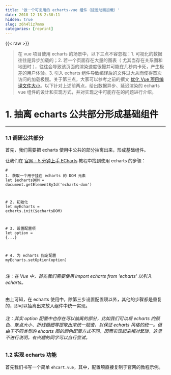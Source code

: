 ```yaml
---
title: '做一个可复用的 echarts-vue 组件（延迟动画加载）' 
date: 2018-12-18 2:30:11
hidden: true
slug: z6h4liz7mmo
categories: [reprint]
---
```


{{< raw >}}

                    
<blockquote>在 vue 项目使用 echarts 的场景中，以下三点不容忽视：1. 可视化的数据往往是异步加载的；2. 若一个页面存在大量的图表（ 尤其当存在关系图和地图时 ），往往会导致该页面的渲染速度很慢并可能在几秒内卡死，产生极差的用户体验。3. 引入 echarts 组件导致编译后的文件过大从而使得首次访问的加载极慢。关于第三点，大家可以参考之前的撰文&nbsp;<a href="https://segmentfault.com/a/1190000010955172#articleHeader2">优化 Vue 项目编译文件大小</a>。以下针对上述前两点，给出数据异步、延迟渲染的 echarts vue 组件的设计和实现方式，并对实现之中可能存在的问题进行介绍。</blockquote>
<h1 id="articleHeader0">1. 抽离 echarts 公共部分形成基础组件</h1>
<hr>
<h3 id="articleHeader1">1.1 调研公共部分</h3>
<p>首先，我们需要把 echarts 使用中公共的部分抽离出来，形成基础组件。</p>
<p>让我们在&nbsp;<a href="http://echarts.baidu.com/tutorial.html#5%20%E5%88%86%E9%92%9F%E4%B8%8A%E6%89%8B%20ECharts" rel="nofollow noreferrer" target="_blank">官网 - 5 分钟上手 ECharts</a>&nbsp;教程中找到使用 echarts 的步骤：</p>
<div class="widget-codetool" style="display:none;">
      <div class="widget-codetool--inner">
      <span class="selectCode code-tool" data-toggle="tooltip" data-placement="top" title="" data-original-title="全选"></span>
      <span type="button" class="copyCode code-tool" data-toggle="tooltip" data-placement="top" data-clipboard-text="# 1. 获取一个用于挂在 echarts 的 DOM 元素
let $echartsDOM = document.getElementById('echarts-dom')

# 2. 初始化
let myEcharts = echarts.init($echartsDOM)

# 3. 设置配置项
let option = {...}

# 4. 为 echarts 指定配置
myEcharts.setOption(option)
" title="" data-original-title="复制"></span>
      <span type="button" class="saveToNote code-tool" data-toggle="tooltip" data-placement="top" title="" data-original-title="放进笔记"></span>
      </div>
      </div><pre class="hljs nimrod"><code><span class="hljs-comment"># 1. 获取一个用于挂在 echarts 的 DOM 元素</span>
<span class="hljs-keyword">let</span> $echartsDOM = document.getElementById('echarts-dom')

<span class="hljs-comment"># 2. 初始化</span>
<span class="hljs-keyword">let</span> myEcharts = echarts.init($echartsDOM)

<span class="hljs-comment"># 3. 设置配置项</span>
<span class="hljs-keyword">let</span> option = <span class="hljs-meta">{...}</span>

<span class="hljs-comment"># 4. 为 echarts 指定配置</span>
myEcharts.setOption(option)
</code></pre>
<h6>注：在 Vue 中，首先我们需要使用 import echarts from 'echarts' 以引入 echarts。</h6>
<p>由上可知，在 echarts 使用中，除第三步设置配置项以外，其他的步骤都是重复的，即可以抽离出来放入组件中统一实现。</p>
<h6>注：其实 option 配置中也存在可以抽离的部分，比如我们可以将 echarts 的颜色、散点大小、折线粗细等提取出来统一赋值，以保证 echarts 风格的统一。但由于不同类型的 ehcarts 图的颜色配置方式不同，因而实现起来相对繁琐，这里不进行说明，有兴趣的同学可以自行尝试。</h6>
<h3 id="articleHeader2">1.2 实现 echarts 功能</h3>
<p>首先我们书写一个简单 <code>ehcart.vue</code>，其中，配置项直接复制于官网的教程示例。</p>
<div class="widget-codetool" style="display:none;">
      <div class="widget-codetool--inner">
      <span class="selectCode code-tool" data-toggle="tooltip" data-placement="top" title="" data-original-title="全选"></span>
      <span type="button" class="copyCode code-tool" data-toggle="tooltip" data-placement="top" data-clipboard-text="<style scoped>
    .echarts {
        width: 100%;
        height: 100%;
    }
</style>

<template>
    <div>
        <div class=&quot;echarts&quot; id=&quot;echarts-dom&quot;></div>
    </div>
</template>

<script>
    import echarts from 'echarts'

     export default {
        name: 'echarts',
        data() {
            return {}
        },
        mounted() {
            let $echartsDOM = document.getElementById('echarts-dom')
            let myEcharts = echarts.init($echartsDOM)
            let option = {
                title: {
                    text: 'ECharts 入门示例'
                },
                tooltip: {},
                legend: {
                    data: ['销量']
                },
                xAxis: {
                    data: [&quot;衬衫&quot;, &quot;羊毛衫&quot;, &quot;雪纺衫&quot;, &quot;裤子&quot;, &quot;高跟鞋&quot;, &quot;袜子&quot;]
                },
                yAxis: {},
                series: [{
                    name: '销量',
                    type: 'bar',
                    data: [5, 20, 36, 10, 10, 20]
                }]
            }
            myEcharts.setOption(option)
        }
    }
</script>" title="" data-original-title="复制"></span>
      <span type="button" class="saveToNote code-tool" data-toggle="tooltip" data-placement="top" title="" data-original-title="放进笔记"></span>
      </div>
      </div><pre class="hljs xml"><code><span class="hljs-tag">&lt;<span class="hljs-name">style</span> <span class="hljs-attr">scoped</span>&gt;</span><span class="css">
    <span class="hljs-selector-class">.echarts</span> {
        <span class="hljs-attribute">width</span>: <span class="hljs-number">100%</span>;
        <span class="hljs-attribute">height</span>: <span class="hljs-number">100%</span>;
    }
</span><span class="hljs-tag">&lt;/<span class="hljs-name">style</span>&gt;</span>

<span class="hljs-tag">&lt;<span class="hljs-name">template</span>&gt;</span>
    <span class="hljs-tag">&lt;<span class="hljs-name">div</span>&gt;</span>
        <span class="hljs-tag">&lt;<span class="hljs-name">div</span> <span class="hljs-attr">class</span>=<span class="hljs-string">"echarts"</span> <span class="hljs-attr">id</span>=<span class="hljs-string">"echarts-dom"</span>&gt;</span><span class="hljs-tag">&lt;/<span class="hljs-name">div</span>&gt;</span>
    <span class="hljs-tag">&lt;/<span class="hljs-name">div</span>&gt;</span>
<span class="hljs-tag">&lt;/<span class="hljs-name">template</span>&gt;</span>

<span class="hljs-tag">&lt;<span class="hljs-name">script</span>&gt;</span><span class="javascript">
    <span class="hljs-keyword">import</span> echarts <span class="hljs-keyword">from</span> <span class="hljs-string">'echarts'</span>

     <span class="hljs-keyword">export</span> <span class="hljs-keyword">default</span> {
        <span class="hljs-attr">name</span>: <span class="hljs-string">'echarts'</span>,
        data() {
            <span class="hljs-keyword">return</span> {}
        },
        mounted() {
            <span class="hljs-keyword">let</span> $echartsDOM = <span class="hljs-built_in">document</span>.getElementById(<span class="hljs-string">'echarts-dom'</span>)
            <span class="hljs-keyword">let</span> myEcharts = echarts.init($echartsDOM)
            <span class="hljs-keyword">let</span> option = {
                <span class="hljs-attr">title</span>: {
                    <span class="hljs-attr">text</span>: <span class="hljs-string">'ECharts 入门示例'</span>
                },
                <span class="hljs-attr">tooltip</span>: {},
                <span class="hljs-attr">legend</span>: {
                    <span class="hljs-attr">data</span>: [<span class="hljs-string">'销量'</span>]
                },
                <span class="hljs-attr">xAxis</span>: {
                    <span class="hljs-attr">data</span>: [<span class="hljs-string">"衬衫"</span>, <span class="hljs-string">"羊毛衫"</span>, <span class="hljs-string">"雪纺衫"</span>, <span class="hljs-string">"裤子"</span>, <span class="hljs-string">"高跟鞋"</span>, <span class="hljs-string">"袜子"</span>]
                },
                <span class="hljs-attr">yAxis</span>: {},
                <span class="hljs-attr">series</span>: [{
                    <span class="hljs-attr">name</span>: <span class="hljs-string">'销量'</span>,
                    <span class="hljs-attr">type</span>: <span class="hljs-string">'bar'</span>,
                    <span class="hljs-attr">data</span>: [<span class="hljs-number">5</span>, <span class="hljs-number">20</span>, <span class="hljs-number">36</span>, <span class="hljs-number">10</span>, <span class="hljs-number">10</span>, <span class="hljs-number">20</span>]
                }]
            }
            myEcharts.setOption(option)
        }
    }
</span><span class="hljs-tag">&lt;/<span class="hljs-name">script</span>&gt;</span></code></pre>
<p>然后在<code>App.vue</code>中引入这一组件，并设置 echarts 的宽高：</p>
<div class="widget-codetool" style="display:none;">
      <div class="widget-codetool--inner">
      <span class="selectCode code-tool" data-toggle="tooltip" data-placement="top" title="" data-original-title="全选"></span>
      <span type="button" class="copyCode code-tool" data-toggle="tooltip" data-placement="top" data-clipboard-text="<style>
    .echarts-container{
        width: 100%;
        height: 20rem;
    }
</style>

<template>
    <div id=&quot;app&quot;>
        <i-echart class=&quot;echarts-container&quot;></i-echart>
    </div>
</template>

<script>
    import iEchart from './components/echart'

    export default {
        name: 'app',
        components: {
            iEchart
        }
    }
</script>" title="" data-original-title="复制"></span>
      <span type="button" class="saveToNote code-tool" data-toggle="tooltip" data-placement="top" title="" data-original-title="放进笔记"></span>
      </div>
      </div><pre class="hljs xml"><code><span class="hljs-tag">&lt;<span class="hljs-name">style</span>&gt;</span><span class="css">
    <span class="hljs-selector-class">.echarts-container</span>{
        <span class="hljs-attribute">width</span>: <span class="hljs-number">100%</span>;
        <span class="hljs-attribute">height</span>: <span class="hljs-number">20rem</span>;
    }
</span><span class="hljs-tag">&lt;/<span class="hljs-name">style</span>&gt;</span>

<span class="hljs-tag">&lt;<span class="hljs-name">template</span>&gt;</span>
    <span class="hljs-tag">&lt;<span class="hljs-name">div</span> <span class="hljs-attr">id</span>=<span class="hljs-string">"app"</span>&gt;</span>
        <span class="hljs-tag">&lt;<span class="hljs-name">i-echart</span> <span class="hljs-attr">class</span>=<span class="hljs-string">"echarts-container"</span>&gt;</span><span class="hljs-tag">&lt;/<span class="hljs-name">i-echart</span>&gt;</span>
    <span class="hljs-tag">&lt;/<span class="hljs-name">div</span>&gt;</span>
<span class="hljs-tag">&lt;/<span class="hljs-name">template</span>&gt;</span>

<span class="hljs-tag">&lt;<span class="hljs-name">script</span>&gt;</span><span class="javascript">
    <span class="hljs-keyword">import</span> iEchart <span class="hljs-keyword">from</span> <span class="hljs-string">'./components/echart'</span>

    <span class="hljs-keyword">export</span> <span class="hljs-keyword">default</span> {
        <span class="hljs-attr">name</span>: <span class="hljs-string">'app'</span>,
        <span class="hljs-attr">components</span>: {
            iEchart
        }
    }
</span><span class="hljs-tag">&lt;/<span class="hljs-name">script</span>&gt;</span></code></pre>
<p>刷新页面后，即可看到柱状图。</p>
<h3 id="articleHeader3">1.3 组件化</h3>
<p>由于我们需要抽离 option 部分，最好的方式是将其作为组件的属性，即 props 交由调用方配置：</p>
<div class="widget-codetool" style="display:none;">
      <div class="widget-codetool--inner">
      <span class="selectCode code-tool" data-toggle="tooltip" data-placement="top" title="" data-original-title="全选"></span>
      <span type="button" class="copyCode code-tool" data-toggle="tooltip" data-placement="top" data-clipboard-text="# echart.vue

import echarts from 'echarts'

export default {
    name: 'echarts',
    props: {
        option: {
            type: Object,
            default(){
                return {}
            }
        }
    },
    data() {
        return {}
    },
    mounted() {
        let $echartsDOM = document.getElementById('echarts-dom')
        let myEcharts = echarts.init($echartsDOM)
        let option = this.option
        myEcharts.setOption(option)
    }
}
" title="" data-original-title="复制"></span>
      <span type="button" class="saveToNote code-tool" data-toggle="tooltip" data-placement="top" title="" data-original-title="放进笔记"></span>
      </div>
      </div><pre class="hljs haskell"><code><span class="hljs-meta"># echart.vue</span>

<span class="hljs-keyword">import</span> echarts from 'echarts'

<span class="hljs-title">export</span> <span class="hljs-keyword">default</span> {
    name: 'echarts',
    props: {
        option: {
            <span class="hljs-class"><span class="hljs-keyword">type</span>: <span class="hljs-type">Object</span>,</span>
            <span class="hljs-keyword">default</span>(){
                return {}
            }
        }
    },
    <span class="hljs-class"><span class="hljs-keyword">data</span>() {
        <span class="hljs-title">return</span> {}</span>
    },
    mounted() {
        <span class="hljs-keyword">let</span> $echartsDOM = document.getElementById('echarts-dom')
        <span class="hljs-keyword">let</span> myEcharts = echarts.init($echartsDOM)
        <span class="hljs-keyword">let</span> option = this.option
        myEcharts.setOption(option)
    }
}
</code></pre>
<h3 id="articleHeader4">1.4 调用组件</h3>
<p>然后我们可以将 option 配置抽离到组件调用方，并通过「传参」的方式进行调用：</p>
<div class="widget-codetool" style="display:none;">
      <div class="widget-codetool--inner">
      <span class="selectCode code-tool" data-toggle="tooltip" data-placement="top" title="" data-original-title="全选"></span>
      <span type="button" class="copyCode code-tool" data-toggle="tooltip" data-placement="top" data-clipboard-text="<i-echart :option=&quot;option&quot; class=&quot;echarts-container&quot;></i-echart>
" title="" data-original-title="复制"></span>
      <span type="button" class="saveToNote code-tool" data-toggle="tooltip" data-placement="top" title="" data-original-title="放进笔记"></span>
      </div>
      </div><pre class="hljs javascript"><code>&lt;i-echart :option=<span class="hljs-string">"option"</span> <span class="hljs-class"><span class="hljs-keyword">class</span></span>=<span class="hljs-string">"echarts-container"</span>&gt;<span class="xml"><span class="hljs-tag">&lt;/<span class="hljs-name">i-echart</span>&gt;</span>
</span></code></pre>
<h3 id="articleHeader5">1.5 提高组件强壮型</h3>
<p>之前我们注意到，在 option 参数中，我们给出了默认值 {}，即空对象。这样做其实是有问题的，即在 echarts 中，如果传入的 option 配置对象不含有 series 键，就会抛出错误：</p>
<div class="widget-codetool" style="display:none;">
      <div class="widget-codetool--inner">
      <span class="selectCode code-tool" data-toggle="tooltip" data-placement="top" title="" data-original-title="全选"></span>
      <span type="button" class="copyCode code-tool" data-toggle="tooltip" data-placement="top" data-clipboard-text="Error: Option should contains series." title="" data-original-title="复制"></span>
      <span type="button" class="saveToNote code-tool" data-toggle="tooltip" data-placement="top" title="" data-original-title="放进笔记"></span>
      </div>
      </div><pre class="hljs subunit"><code style="word-break: break-word; white-space: initial;"><span class="hljs-keyword">Error: </span>Option should contains series.</code></pre>
<p>默认值处理是需要存在的，即当调用方传入的对象为空或不存在 series 配置时，应在页面上显示一些提示（ 对用户友好的提示，而不是对编程人员 ），即避免因报错而造成空白的情况。</p>
<p>此外，当我们像之前那样给 option 这一参数进行类型限制后，倘若调用方传入非对象类型，Vue 会直接抛出错误——这一结果也不是我们想要的。我们应该取消类型限制，并在 option 发生变化时进行依次以下判断：</p>
<div class="widget-codetool" style="display:none;">
      <div class="widget-codetool--inner">
      <span class="selectCode code-tool" data-toggle="tooltip" data-placement="top" title="" data-original-title="全选"></span>
      <span type="button" class="copyCode code-tool" data-toggle="tooltip" data-placement="top" data-clipboard-text="1. 是否为对象；
2. 是否为空对象；
3. 是否包含 series 键；
4. series 是否为数组；
5. series 数组是否为空。
" title="" data-original-title="复制"></span>
      <span type="button" class="saveToNote code-tool" data-toggle="tooltip" data-placement="top" title="" data-original-title="放进笔记"></span>
      </div>
      </div><pre class="hljs markdown"><code><span class="hljs-bullet">1. </span>是否为对象；
<span class="hljs-bullet">2. </span>是否为空对象；
<span class="hljs-bullet">3. </span>是否包含 series 键；
<span class="hljs-bullet">4. </span>series 是否为数组；
<span class="hljs-bullet">5. </span>series 数组是否为空。
</code></pre>
<p>代码实现如下：</p>
<div class="widget-codetool" style="display:none;">
      <div class="widget-codetool--inner">
      <span class="selectCode code-tool" data-toggle="tooltip" data-placement="top" title="" data-original-title="全选"></span>
      <span type="button" class="copyCode code-tool" data-toggle="tooltip" data-placement="top" data-clipboard-text="function isValidOption(option){
    return isObject(option) &amp;&amp; !isEmptyObject(option)
            &amp;&amp; hasSeriesKey(option)
            &amp;&amp; isSeriesArray(option) &amp;&amp; !isSeriesEmpty(option)
}

function isObject(option) {
    return Object.prototype.isPrototypeOf(option)
}

function isEmptyObject(option){
    return Object.keys(option).length === 0
}

function hasSeriesKey(option){
    return !!option['series']
}

function isSeriesArray(option) {
    return Array.isArray(option['series'])
}

function isSeriesEmpty(option){
    return option['series'].length === 0 
}
" title="" data-original-title="复制"></span>
      <span type="button" class="saveToNote code-tool" data-toggle="tooltip" data-placement="top" title="" data-original-title="放进笔记"></span>
      </div>
      </div><pre class="hljs ada"><code><span class="hljs-keyword">function</span> <span class="hljs-title">isValidOption</span>(option){
    <span class="hljs-keyword">return</span> <span class="hljs-type">isObject(option)</span> &amp;&amp; !isEmptyObject(option)
            &amp;&amp; hasSeriesKey(option)
            &amp;&amp; isSeriesArray(option) &amp;&amp; !isSeriesEmpty(option)
}

<span class="hljs-keyword">function</span> <span class="hljs-title">isObject</span>(option) {
    <span class="hljs-keyword">return</span> <span class="hljs-type">Object.prototype.isPrototypeOf(option)</span>
}

<span class="hljs-keyword">function</span> <span class="hljs-title">isEmptyObject</span>(option){
    <span class="hljs-keyword">return</span> <span class="hljs-type">Object.keys(option).length</span> === <span class="hljs-number">0</span>
}

<span class="hljs-keyword">function</span> <span class="hljs-title">hasSeriesKey</span>(option){
    <span class="hljs-keyword">return</span> <span class="hljs-type">!!option['series']</span>
}

<span class="hljs-keyword">function</span> <span class="hljs-title">isSeriesArray</span>(option) {
    <span class="hljs-keyword">return</span> <span class="hljs-type">Array.isArray(option['series'])</span>
}

<span class="hljs-keyword">function</span> <span class="hljs-title">isSeriesEmpty</span>(option){
    <span class="hljs-keyword">return</span> <span class="hljs-type">option['series'].length</span> === <span class="hljs-number">0</span> 
}
</code></pre>
<h6>注：实际上，当判断出 option 为对象后，可以直接进行第三步的判断。</h6>
<p>然后，当判断 option 符合上述三种情况时，在页面上显示如「数据为空」之类的提示：</p>
<div class="widget-codetool" style="display:none;">
      <div class="widget-codetool--inner">
      <span class="selectCode code-tool" data-toggle="tooltip" data-placement="top" title="" data-original-title="全选"></span>
      <span type="button" class="copyCode code-tool" data-toggle="tooltip" data-placement="top" data-clipboard-text="import echarts from 'echarts'

export default {
    name: 'echarts',
    props: {
        option: {
            default(){
                return {}
            }
        }
    },
    data() {
        return { }
    },
    mounted() {
        //# 1. 获取一个用于挂在 echarts 的 DOM 元素
        let $echartsDOM = document.getElementById('echarts-dom')
        //# 2. 初始化
        let myEcharts = echarts.init($echartsDOM)
        //# 3. 设置配置项    let option = {...}
       //# 4. 为 echarts 指定配置   myEcharts.setOption(option)
        this.myEcharts = myEcharts
        this.checkAndSetOption()
    },
    watch: {
        option(option){
            this.checkAndSetOption()
        }
    },
    methods: {
        checkAndSetOption(){
            let option = this.option    //配置等于父组件传过来的数据
            if(isValidOption(option)){
                this.myEcharts.setOption(option);       //渲染出来
                this.myEcharts.hideLoading();           //隐藏加载动画
            }else{
                this.myEcharts.showLoading();           //加载动画
            }
        }
    }
}
" title="" data-original-title="复制"></span>
      <span type="button" class="saveToNote code-tool" data-toggle="tooltip" data-placement="top" title="" data-original-title="放进笔记"></span>
      </div>
      </div><pre class="hljs kotlin"><code><span class="hljs-keyword">import</span> echarts from <span class="hljs-string">'echarts'</span>

export <span class="hljs-keyword">default</span> {
    name: <span class="hljs-string">'echarts'</span>,
    props: {
        option: {
            <span class="hljs-keyword">default</span>(){
                <span class="hljs-keyword">return</span> {}
            }
        }
    },
    <span class="hljs-keyword">data</span>() {
        <span class="hljs-keyword">return</span> { }
    },
    mounted() {
        <span class="hljs-comment">//# 1. 获取一个用于挂在 echarts 的 DOM 元素</span>
        let $echartsDOM = document.getElementById(<span class="hljs-string">'echarts-dom'</span>)
        <span class="hljs-comment">//# 2. 初始化</span>
        let myEcharts = echarts.init($echartsDOM)
        <span class="hljs-comment">//# 3. 设置配置项    let option = {...}</span>
       <span class="hljs-comment">//# 4. 为 echarts 指定配置   myEcharts.setOption(option)</span>
        <span class="hljs-keyword">this</span>.myEcharts = myEcharts
        <span class="hljs-keyword">this</span>.checkAndSetOption()
    },
    watch: {
        option(option){
            <span class="hljs-keyword">this</span>.checkAndSetOption()
        }
    },
    methods: {
        checkAndSetOption(){
            let option = <span class="hljs-keyword">this</span>.option    <span class="hljs-comment">//配置等于父组件传过来的数据</span>
            <span class="hljs-keyword">if</span>(isValidOption(option)){
                <span class="hljs-keyword">this</span>.myEcharts.setOption(option);       <span class="hljs-comment">//渲染出来</span>
                <span class="hljs-keyword">this</span>.myEcharts.hideLoading();           <span class="hljs-comment">//隐藏加载动画</span>
            }<span class="hljs-keyword">else</span>{
                <span class="hljs-keyword">this</span>.myEcharts.showLoading();           <span class="hljs-comment">//加载动画</span>
            }
        }
    }
}
</code></pre>
<p>这里在书写代码时，有以下几点需要注意：</p>
<ul>
<li>
<strong>1、</strong>我们对 DOM 元素获取结果做了校验，即当 option 不符合要求时，ID       为 echarts-dom 的 DOM 元素是不存在的，此时 <code>document.getElementById()</code> 的返回结果为空，不能直接使用 <code>echarts.init()</code>，否则会抛出错误：<code>Error: Initialize failed: invalid dom</code>；</li>
<li>
<strong>2、</strong>在 Vue 中，初始化的值不会被 watch 钩子捕捉，从而导致组件被调用方调用并赋予 option 参数时不会进入校验。虽然可以使用 <code>immediate: true</code> 使得 <code>watch</code> 钩子能够在属性初始化赋值时被触发，但这样做是不合适的。因为这样设置之后，在 option 初始化从而触发 watch 时，用于挂载 echarts 的 DOM 元素还未存在于页面中，从而导致出现 <code>TypeError: Cannot read property 'setOption' of null</code> 的错误。我们要重点注意 echarts 作用的生命周期，这一点后续还会涉及。</li>
</ul>
<h3 id="articleHeader6">1.6 增强组件功能 - 数据加载提示</h3>
<p>在实际场景中，用于渲染的数据常常是异步获取的，在异步加载数据之中，我们可能需要在页面中显示如「正在加载...」的字样来表示加载过程正在进行以提高用户体验。而加载过程就组件而言是无法直接获取的，所以，我们需要使用某一参数用于进行加载信息的显示</p>
<p>ECharts 默认有提供了一个简单的加载动画。只需要调用&nbsp;<a href="http://echarts.baidu.com/api.html#echartsInstance.showLoading" rel="nofollow noreferrer" target="_blank">showLoading</a>&nbsp;方法显示。数据加载完成后再调用&nbsp;<a href="http://echarts.baidu.com/api.html#echartsInstance.hideLoading" rel="nofollow noreferrer" target="_blank">hideLoading</a>&nbsp;方法隐藏加载动画。</p>
<div class="widget-codetool" style="display:none;">
      <div class="widget-codetool--inner">
      <span class="selectCode code-tool" data-toggle="tooltip" data-placement="top" title="" data-original-title="全选"></span>
      <span type="button" class="copyCode code-tool" data-toggle="tooltip" data-placement="top" data-clipboard-text="//在App.vue中模拟3秒后获取数据
data() {
  return {
    option:  {}
  }
},
created(){
    setTimeout(()=>{
        this.option={
                      title: {
        text: 'ECharts 入门示例'
      },
      tooltip: {},
      legend: {
        data: ['销量']
      },
      xAxis: {
        data: [&quot;衬衫&quot;, &quot;羊毛衫&quot;, &quot;雪纺衫&quot;, &quot;裤子&quot;, &quot;高跟鞋&quot;, &quot;袜子&quot;]
      },
      yAxis: {},
      series: [{
        name: '销量',
        type: 'bar',
        data: [5, 20, 36, 10, 10, 20]
      }]
        }
        console.log(this.option);
    },3000)
}
" title="" data-original-title="复制"></span>
      <span type="button" class="saveToNote code-tool" data-toggle="tooltip" data-placement="top" title="" data-original-title="放进笔记"></span>
      </div>
      </div><pre class="hljs xquery"><code>//在App.vue中模拟<span class="hljs-number">3</span>秒后获取数据
data() {
  return {
    option:  {}
  }
},
created(){
    setTimeout(()=&gt;{
        this.option={
                      title: {
        text: <span class="hljs-string">'ECharts 入门示例'</span>
      },
      tooltip: {},
      legend: {
        data: [<span class="hljs-string">'销量'</span>]
      },
      xAxis: {
        data: [<span class="hljs-string">"衬衫"</span>, <span class="hljs-string">"羊毛衫"</span>, <span class="hljs-string">"雪纺衫"</span>, <span class="hljs-string">"裤子"</span>, <span class="hljs-string">"高跟鞋"</span>, <span class="hljs-string">"袜子"</span>]
      },
      yAxis: {},
      series: [{
        name: <span class="hljs-string">'销量'</span>,
        type: <span class="hljs-string">'bar'</span>,
        data: [<span class="hljs-number">5</span>, <span class="hljs-number">20</span>, <span class="hljs-number">36</span>, <span class="hljs-number">10</span>, <span class="hljs-number">10</span>, <span class="hljs-number">20</span>]
      }]
        }
        console.log(this.option);
    },<span class="hljs-number">3000</span>)
}
</code></pre>
<p>然后就可以在echarts组件里调用了</p>
<div class="widget-codetool" style="display:none;">
      <div class="widget-codetool--inner">
      <span class="selectCode code-tool" data-toggle="tooltip" data-placement="top" title="" data-original-title="全选"></span>
      <span type="button" class="copyCode code-tool" data-toggle="tooltip" data-placement="top" data-clipboard-text="methods: {
    checkAndSetOption(){
        let option = this.option    //配置等于父组件传过来的数据
        if(isValidOption(option)){
            this.myEcharts.setOption(option);       //渲染出来
            this.myEcharts.hideLoading();           //隐藏加载动画
        }else{
            this.myEcharts.showLoading();           //加载动画
        }
    }
}
" title="" data-original-title="复制"></span>
      <span type="button" class="saveToNote code-tool" data-toggle="tooltip" data-placement="top" title="" data-original-title="放进笔记"></span>
      </div>
      </div><pre class="hljs kotlin"><code>methods: {
    checkAndSetOption(){
        let option = <span class="hljs-keyword">this</span>.option    <span class="hljs-comment">//配置等于父组件传过来的数据</span>
        <span class="hljs-keyword">if</span>(isValidOption(option)){
            <span class="hljs-keyword">this</span>.myEcharts.setOption(option);       <span class="hljs-comment">//渲染出来</span>
            <span class="hljs-keyword">this</span>.myEcharts.hideLoading();           <span class="hljs-comment">//隐藏加载动画</span>
        }<span class="hljs-keyword">else</span>{
            <span class="hljs-keyword">this</span>.myEcharts.showLoading();           <span class="hljs-comment">//加载动画</span>
        }
    }
}
</code></pre>
<h3 id="articleHeader7">1.7 增强组件功能 - 数据不合法提示</h3>
<p>当传入的 option 值不符合规定时。基于这一标识，我们可以对 echarts 组件进行优化，当 option 不合法或数据为空时给出提示信息而不是显示空白甚至报错。</p>
<h2 id="articleHeader8">PS:暂时更新到这了，如果有后续，我回接着更新了</h2>

                
{{< /raw >}}

# 版权声明
本文资源来源互联网，仅供学习研究使用，版权归该资源的合法拥有者所有，

本文仅用于学习、研究和交流目的。转载请注明出处、完整链接以及原作者。

原作者若认为本站侵犯了您的版权，请联系我们，我们会立即删除！

## 原文标题
做一个可复用的 echarts-vue 组件（延迟动画加载）

## 原文链接
[https://segmentfault.com/a/1190000012803831](https://segmentfault.com/a/1190000012803831)


